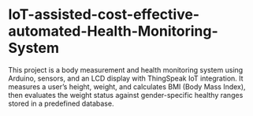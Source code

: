 # IoT-assisted-cost-effective-automated-Health-Monitoring-System
This project is a body measurement and health monitoring system using Arduino, sensors, and an LCD display with ThingSpeak IoT integration. It measures a user’s height, weight, and calculates BMI (Body Mass Index), then evaluates the weight status against gender-specific healthy ranges stored in a predefined database.
